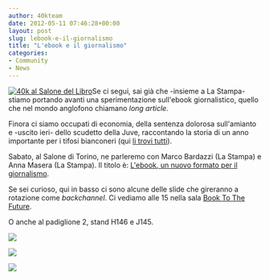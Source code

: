 ```yaml
---
author: 40kteam
date: 2012-05-11 07:46:28+00:00
layout: post
slug: lebook-e-il-giornalismo
title: "L'ebook e il giornalismo"
categories:
- Community
- News
---
```


[![40k al Salone del Libro](http://40k.it/wp-content/uploads/2012/05/Schermata-2012-05-11-a-09.33.50-300x289.png)](http://40k.it/wp-content/uploads/2012/05/Schermata-2012-05-11-a-09.33.50.png)Se ci segui, sai già che -insieme a La Stampa- stiamo portando avanti una sperimentazione sull'ebook giornalistico, quello che nel mondo anglofono chiamano _long article._

Finora ci siamo occupati di economia, della sentenza dolorosa sull'amianto e -uscito ieri- dello scudetto della Juve, raccontando la storia di un anno importante per i tifosi bianconeri (qui [li trovi tutti](http://www.lastampa.it/promozioni/ebook/default.asp)).

Sabato, al Salone di Torino, ne parleremo con Marco Bardazzi (La Stampa) e Anna Masera (La Stampa). Il titolo è: [L'ebook, un nuovo formato per il giornalismo](http://www.salonelibro.it/en/organizza-la-visita/programma/details/4375-ebook-un-nuovo-formato-per-il-giornalismo-book-to-the-future.html).

Se sei curioso, qui in basso ci sono alcune delle slide che gireranno a rotazione come _backchannel_. Ci vediamo alle 15 nella sala [Book To The Future](http://www.salonelibro.it/en/organizza-la-visita/programma/venueevents/49-book-to-the-future.html).

O anche al padiglione 2, stand H146 e J145.


[![](http://40k.it/wp-content/uploads/2012/05/ken-Doctor2.jpg)](http://40k.it/wp-content/uploads/2012/05/ken-Doctor2.jpg)[
](http://40k.it/wp-content/uploads/2012/05/Ken-Doctor.jpg)


[![](http://40k.it/wp-content/uploads/2012/05/Seth-Godin.jpg)](http://40k.it/wp-content/uploads/2012/05/Seth-Godin.jpg)

[![](http://40k.it/wp-content/uploads/2012/05/informant.jpg)](http://40k.it/wp-content/uploads/2012/05/informant.jpg)
